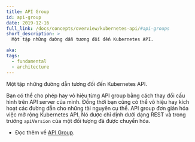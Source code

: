 ```yaml
---
title: API Group
id: api-group
date: 2019-12-16
full_link: /docs/concepts/overview/kubernetes-api/#api-groups
short_description: >
  Một tập những đường dẫn tương đối đến Kubernetes API.

aka:
tags:
  - fundamental
  - architecture
---
```


Một tập những đường dẫn tương đối đến Kubernetes API.

<!--more-->

Bạn có thể cho phép hay vô hiệu từng API group bằng cách thay đổi cấu hình trên API server của mình. Đồng thời bạn cũng có thể vô hiệu hay kích hoạt các đường dẫn cho những tài nguyên cụ thể. API group đơn giản hóa việc mở rộng Kubernetes API. Nó được chỉ định dưới dạng REST và trong trường `apiVersion` của một đối tượng đã được chuyển hóa.

- Đọc thêm về [API Group](/docs/concepts/overview/kubernetes-api/#api-groups).